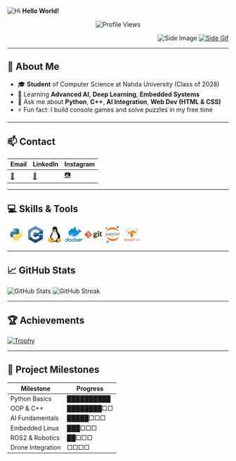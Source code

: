 <!-- README Profile for Youssef Ashraf Abdelhamid -->

<p align="left">
  <img src="https://github.com/sciencepal/sciencepal/blob/master/assets/Hi.gif" width="35px" alt="Hi"> <strong>Hello World!</strong>
</p>

<p align="center">
  <img src="https://komarev.com/ghpvc/?username=yoa4068&label=Profile%20Visits&color=blue&style=flat-square" alt="Profile Views">
</p>

<p align="right">
  <img src="https://github.com/sciencepal/sciencepal/blob/master/assets/life_balance.gif" width="200" alt="Side Image">
  <a href="mailto:yoa4068@gmail.com">
    <img src="https://media3.giphy.com/media/ZEB6yFbLnhyQf7g3hn/giphy.gif" width="150" alt="Side Gif">
  </a>
</p>

---

## 🔭 About Me

- 🎓 **Student** of Computer Science at Nahda University (Class of 2028)  
- 🌱 Learning **Advanced AI**, **Deep Learning**, **Embedded Systems**  
- 💬 Ask me about **Python**, **C++**, **AI Integration**, **Web Dev (HTML & CSS)**  
- ⚡ Fun fact: I build console games and solve puzzles in my free time  

---

## 📫 Contact

| Email                                    | LinkedIn                                  | Instagram                               |
|------------------------------------------|-------------------------------------------|-----------------------------------------|
| <a href="mailto:yoa4068@gmail.com">📧</a> | <a href="https://linkedin.com/in/yoa4068">🔗</a> | <a href="https://instagram.com/yoa4068">📷</a> |

---

## 💻 Skills & Tools

<code><img height="40" src="https://raw.githubusercontent.com/github/explore/master/topics/python/python.png" alt="Python"></code>
<code><img height="40" src="https://raw.githubusercontent.com/github/explore/master/topics/cpp/cpp.png" alt="C++"></code>
<code><img height="40" src="https://raw.githubusercontent.com/github/explore/master/topics/linux/linux.png" alt="Linux"></code>
<code><img height="40" src="https://raw.githubusercontent.com/github/explore/master/topics/docker/docker.png" alt="Docker"></code>
<code><img height="40" src="https://raw.githubusercontent.com/github/explore/master/topics/git/git.png" alt="Git"></code>
<code><img height="40" src="https://raw.githubusercontent.com/github/explore/master/topics/jupyter-notebook/jupyter-notebook.png" alt="Jupyter"></code>
<code><img height="40" src="https://raw.githubusercontent.com/github/explore/master/topics/tensorflow/tensorflow.png" alt="TensorFlow"></code>

---

## 📈 GitHub Stats

<p align="left">
  <img src="https://github-readme-stats.vercel.app/api?username=yoa4068&show_icons=true&theme=radical" alt="GitHub Stats">
  <img src="https://github-readme-streak-stats.herokuapp.com/?user=yoa4068&theme=radical" alt="GitHub Streak">
</p>

---

## 🏆 Achievements

[![Trophy](https://github-profile-trophy.vercel.app/?username=yoa4068&theme=juicyfresh&no-frame=true&margin-w=15&no-bg=true)](https://github.com/yoa4068)

---

## 🚀 Project Milestones

| Milestone             | Progress     |
|-----------------------|--------------|
| Python Basics         | ██████████   |
| OOP & C++             | ████████□□   |
| AI Fundamentals       | █████□□□     |
| Embedded Linux        | ███□□□       |
| ROS2 & Robotics       | ██□□□        |
| Drone Integration     | □□□□         |
